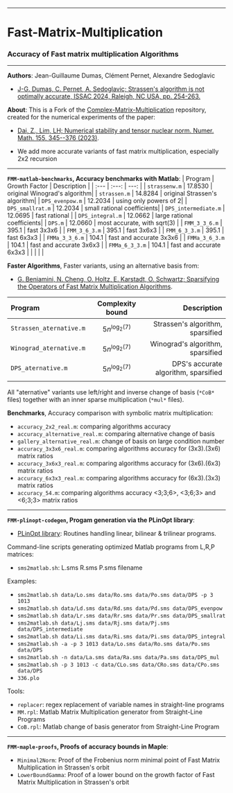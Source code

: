 --------------------------------------------------------------------------------
# Fast-Matrix-Multiplication
### Accuracy of Fast matrix multiplication Algorithms
--------------------------------------------------------------------------------

**Authors**:  Jean-Guillaume Dumas, Clément Pernet, Alexandre Sedoglavic
- [ J-G. Dumas, C. Pernet, A. Sedoglavic; Strassen's algorithm is not optimally accurate, ISSAC 2024, Raleigh, NC USA, pp. 254-263.](https://hal.science/hal-04441653)


**About**:
This is a Fork of the
[Complex-Matrix-Multiplication](https://github.com/zhen06/Complex-Matrix-Multiplication) repository,
created for the numerical experiments of the paper:
- [Dai, Z., Lim, LH; Numerical stability and tensor nuclear norm. Numer. Math. 155, 345--376 (2023)](https://link.springer.com/article/10.1007/s00211-023-01377-5).

- We add more accurate variants of fast matrix multiplication, especially 2x2 recursion



--------------------------------------------------------------------------------
**`FMM-matlab-benchmarks`, Accuracy benchmarks with Matlab**:
| Program | Growth Factor | Description |
| :---    |     :---:     |        ---: |
| `strassenw.m` 	| 17.8530 | original Winograd's algorithm|
| `strassen.m` 		| 14.8284 | original Strassen's algorithm|
| `DPS_evenpow.m` 	| 12.2034 | using only powers of 2|
| `DPS_smallrat.m` 	| 12.2034 | small rational coefficients|
| `DPS_intermediate.m` 	| 12.0695 | fast rational |
| `DPS_integral.m` 	| 12.0662 | large rational coefficients|
| `DPS.m` 		| 12.0660 | most accurate, with sqrt(3) |
| `FMM_3_3_6.m`		| 395.1 | fast 3x3x6 |
| `FMM_3_6_3.m`		| 395.1 | fast 3x6x3 |
| `FMM_6_3_3.m`		| 395.1 | fast 6x3x3 |
| `FMMa_3_3_6.m`	| 104.1 | fast and accurate 3x3x6 |
| `FMMa_3_6_3.m`	| 104.1 | fast and accurate 3x6x3 |
| `FMMa_6_3_3.m`	| 104.1 | fast and accurate 6x3x3 |
|  |  |  |



**Faster Algorithms**,
Faster variants, using an alternative basis from:
- [G. Beniamini, N. Cheng, O. Holtz, E. Karstadt, O. Schwartz; Sparsifying the Operators of Fast Matrix Multiplication Algorithms](https://arxiv.org/abs/2008.03759).

| Program | Complexity bound | Description |
| :---    |     :---:     |        ---: |
| `Strassen_aternative.m` | $5n^{\log_2(7)}$ | Strassen's algorithm, sparsified |
| `Winograd_aternative.m` | $5n^{\log_2(7)}$ | Winograd's algorithm, sparsified |
| `DPS_aternative.m` | $5n^{\log_2(7)}$ | DPS's accurate algorithm, sparsified |
|  |  |  |

All "aternative" variants use left/right and inverse change of basis (`*CoB*` files) together with an inner sparse multiplication (`*mul*` files).

**Benchmarks**,
Accuracy comparison with symbolic matrix multiplication:
- `accuracy_2x2_real.m`: comparing algorithms accuracy
- `accuracy_alternative_real.m`: comparing alternative change of basis
- `gallery_alternative_real.m`: change of basis on large condition number
- `accuracy_3x3x6_real.m`: comparing algorithms accuracy for (3x3).(3x6) matrix ratios
- `accuracy_3x6x3_real.m`: comparing algorithms accuracy for (3x6).(6x3) matrix ratios
- `accuracy_6x3x3_real.m`: comparing algorithms accuracy for (6x3).(3x3) matrix ratios
- `accuracy_54.m`: comparing algorithms accuracy <3;3;6>, <3;6;3> and <6;3;3> matrix ratios



--------------------------------------------------------------------------------
**`FMM-plinopt-codegen`, Progam generation via the PLinOpt library**:

- [PLinOpt library](https://github.com/jgdumas/plinopt): Routines handling linear, bilinear & trilinear programs.

Command-line scripts generating optimized Matlab programs from L,R,P matrices:
- `sms2matlab.sh`: L.sms R.sms P.sms filename


Examples:
- `sms2matlab.sh data/Lo.sms data/Ro.sms data/Po.sms data/DPS -p 3 1013`
- `sms2matlab.sh data/Ld.sms data/Rd.sms data/Pd.sms data/DPS_evenpow`
- `sms2matlab.sh data/Lr.sms data/Rr.sms data/Pr.sms data/DPS_smallrat`
- `sms2matlab.sh data/Lj.sms data/Rj.sms data/Pj.sms data/DPS_intermediate`
- `sms2matlab.sh data/Li.sms data/Ri.sms data/Pi.sms data/DPS_integral`
- `sms2matlab.sh -a -p 3 1013 data/Lo.sms data/Ro.sms data/Po.sms data/DPS`
- `sms2matlab.sh -n data/La.sms data/Ra.sms data/Pa.sms data/DPS_mul`
- `sms2matlab.sh -p 3 1013 -c data/CLo.sms data/CRo.sms data/CPo.sms data/DPS`
- `336.plo`

Tools:
- `replacer`: regex replacement of variable names in straight-line programs
- `MM.rpl`: Matlab Matrix Multiplication generator from Straight-Line Programs
- `CoB.rpl`: Matlab change of basis generator from Straight-Line Program

--------------------------------------------------------------------------------
**`FMM-maple-proofs`, Proofs of accuracy bounds in Maple**:

- `Minimal2Norm`: Proof of the Frobenius norm minimal point of Fast Matrix Multiplication in Strassen's orbit
- `LowerBoundGamma`: Proof of a lower bound on the growth factor of Fast Matrix Multiplication in Strassen's orbit
